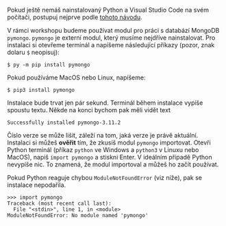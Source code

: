 Pokud ještě nemáš nainstalovaný Python a Visual Studio Code na svém počítači, postupuj nejprve podle [tohoto návodu](https://kodim.cz/czechitas/uvod-do-progr/priprava/jazyky-nastroje).

V rámci workshopu budeme používat modul pro práci s databází MongoDB `pymongo`. `pymongo` je externí modul, který musíme nejdříve nainstalovat. Pro instalaci si otevřeme terminál a napíšeme následující příkazy (pozor, znak dolaru `$` neopisuj):

```shell
$ py -m pip install pymongo
```

Pokud používáme MacOS nebo Linux, napíšeme:

```shell
$ pip3 install pymongo
```

Instalace bude trvat jen pár sekund. Terminál během instalace vypíše spoustu textu. Někde na konci bychom pak měli vidět text

```shell
Successfully installed pymongo-3.11.2
```

Číslo verze se může lišit, záleží na tom, jaká verze je právě aktuální. Instalaci si můžeš **ověřit** tím, že zkusíš modul `pymongo` importovat. Otevři Python terminál (příkaz `python` ve Windows a `python3` v Linuxu nebo MacOS), napiš `import pymongo` a stiskni Enter. V ideálním případě Python nevypíše nic. To znamená, že modul importoval a můžeš ho začít používat.

Pokud Python reaguje chybou `ModuleNotFoundError` (viz níže), pak se instalace nepodařila.

```
>>> import pymongo
Traceback (most recent call last):
  File "<stdin>", line 1, in <module>
ModuleNotFoundError: No module named 'pymongo'
```
